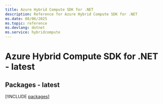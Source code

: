 ```yaml
---
title: Azure Hybrid Compute SDK for .NET
description: Reference for Azure Hybrid Compute SDK for .NET
ms.date: 08/06/2025
ms.topic: reference
ms.devlang: dotnet
ms.service: hybridcompute
---
```

# Azure Hybrid Compute SDK for .NET - latest
## Packages - latest
[!INCLUDE [packages](hybrid-compute-index.md)]
